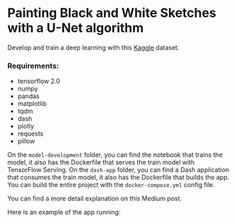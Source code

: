 # Painting Black and White Sketches with a U-Net algorithm

Develop and train a deep learning with this [Kaggle](https://www.kaggle.com/wuhecong/danbooru-sketch-pair-128x) dataset.

### Requirements:
- tensorflow 2.0
- numpy
- pandas
- matplotlib
- tqdm
- dash
- plotly
- requests
- pillow

On the `model-development` folder, you can find the notebook that trains the model, it also has the Dockerfile that serves the train model with TensorFlow Serving.
On the `dash-app` folder, you can find a Dash application that consumes the train model, it also has the Dockerfile that builds the app.
You can build the entire project with the `docker-compose.yml` config file.

You can find a more detail explanation on this Medium post.

Here is an example of the app running: